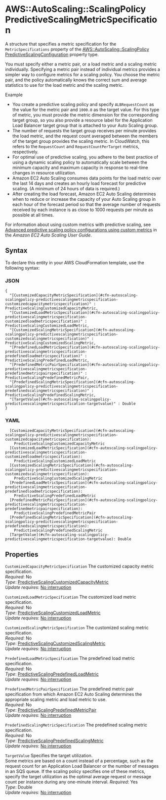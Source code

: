 # AWS::AutoScaling::ScalingPolicy PredictiveScalingMetricSpecification<a name="aws-properties-autoscaling-scalingpolicy-predictivescalingmetricspecification"></a>

A structure that specifies a metric specification for the `MetricSpecifications` property of the [AWS::AutoScaling::ScalingPolicy PredictiveScalingConfiguration](https://docs.aws.amazon.com/AWSCloudFormation/latest/UserGuide/aws-properties-autoscaling-scalingpolicy-predictivescalingconfiguration.html) property type\.

You must specify either a metric pair, or a load metric and a scaling metric individually\. Specifying a metric pair instead of individual metrics provides a simpler way to configure metrics for a scaling policy\. You choose the metric pair, and the policy automatically knows the correct sum and average statistics to use for the load metric and the scaling metric\.

Example

- You create a predictive scaling policy and specify `ALBRequestCount` as the value for the metric pair and `1000.0` as the target value\. For this type of metric, you must provide the metric dimension for the corresponding target group, so you also provide a resource label for the Application Load Balancer target group that is attached to your Auto Scaling group\.
- The number of requests the target group receives per minute provides the load metric, and the request count averaged between the members of the target group provides the scaling metric\. In CloudWatch, this refers to the `RequestCount` and `RequestCountPerTarget` metrics, respectively\.
- For optimal use of predictive scaling, you adhere to the best practice of using a dynamic scaling policy to automatically scale between the minimum capacity and maximum capacity in response to real\-time changes in resource utilization\.
- Amazon EC2 Auto Scaling consumes data points for the load metric over the last 14 days and creates an hourly load forecast for predictive scaling\. \(A minimum of 24 hours of data is required\.\)
- After creating the load forecast, Amazon EC2 Auto Scaling determines when to reduce or increase the capacity of your Auto Scaling group in each hour of the forecast period so that the average number of requests received by each instance is as close to 1000 requests per minute as possible at all times\.

For information about using custom metrics with predictive scaling, see [Advanced predictive scaling policy configurations using custom metrics](https://docs.aws.amazon.com/autoscaling/ec2/userguide/predictive-scaling-customized-metric-specification.html) in the _Amazon EC2 Auto Scaling User Guide_\.

## Syntax<a name="aws-properties-autoscaling-scalingpolicy-predictivescalingmetricspecification-syntax"></a>

To declare this entity in your AWS CloudFormation template, use the following syntax:

### JSON<a name="aws-properties-autoscaling-scalingpolicy-predictivescalingmetricspecification-syntax.json"></a>

```
{
  "[CustomizedCapacityMetricSpecification](#cfn-autoscaling-scalingpolicy-predictivescalingmetricspecification-customizedcapacitymetricspecification)" : PredictiveScalingCustomizedCapacityMetric,
  "[CustomizedLoadMetricSpecification](#cfn-autoscaling-scalingpolicy-predictivescalingmetricspecification-customizedloadmetricspecification)" : PredictiveScalingCustomizedLoadMetric,
  "[CustomizedScalingMetricSpecification](#cfn-autoscaling-scalingpolicy-predictivescalingmetricspecification-customizedscalingmetricspecification)" : PredictiveScalingCustomizedScalingMetric,
  "[PredefinedLoadMetricSpecification](#cfn-autoscaling-scalingpolicy-predictivescalingmetricspecification-predefinedloadmetricspecification)" : PredictiveScalingPredefinedLoadMetric,
  "[PredefinedMetricPairSpecification](#cfn-autoscaling-scalingpolicy-predictivescalingmetricspecification-predefinedmetricpairspecification)" : PredictiveScalingPredefinedMetricPair,
  "[PredefinedScalingMetricSpecification](#cfn-autoscaling-scalingpolicy-predictivescalingmetricspecification-predefinedscalingmetricspecification)" : PredictiveScalingPredefinedScalingMetric,
  "[TargetValue](#cfn-autoscaling-scalingpolicy-predictivescalingmetricspecification-targetvalue)" : Double
}
```

### YAML<a name="aws-properties-autoscaling-scalingpolicy-predictivescalingmetricspecification-syntax.yaml"></a>

```
  [CustomizedCapacityMetricSpecification](#cfn-autoscaling-scalingpolicy-predictivescalingmetricspecification-customizedcapacitymetricspecification):
    PredictiveScalingCustomizedCapacityMetric
  [CustomizedLoadMetricSpecification](#cfn-autoscaling-scalingpolicy-predictivescalingmetricspecification-customizedloadmetricspecification):
    PredictiveScalingCustomizedLoadMetric
  [CustomizedScalingMetricSpecification](#cfn-autoscaling-scalingpolicy-predictivescalingmetricspecification-customizedscalingmetricspecification):
    PredictiveScalingCustomizedScalingMetric
  [PredefinedLoadMetricSpecification](#cfn-autoscaling-scalingpolicy-predictivescalingmetricspecification-predefinedloadmetricspecification):
    PredictiveScalingPredefinedLoadMetric
  [PredefinedMetricPairSpecification](#cfn-autoscaling-scalingpolicy-predictivescalingmetricspecification-predefinedmetricpairspecification):
    PredictiveScalingPredefinedMetricPair
  [PredefinedScalingMetricSpecification](#cfn-autoscaling-scalingpolicy-predictivescalingmetricspecification-predefinedscalingmetricspecification):
    PredictiveScalingPredefinedScalingMetric
  [TargetValue](#cfn-autoscaling-scalingpolicy-predictivescalingmetricspecification-targetvalue): Double
```

## Properties<a name="aws-properties-autoscaling-scalingpolicy-predictivescalingmetricspecification-properties"></a>

`CustomizedCapacityMetricSpecification` <a name="cfn-autoscaling-scalingpolicy-predictivescalingmetricspecification-customizedcapacitymetricspecification"></a>
The customized capacity metric specification\.  
_Required_: No  
_Type_: [PredictiveScalingCustomizedCapacityMetric](aws-properties-autoscaling-scalingpolicy-predictivescalingcustomizedcapacitymetric.md)  
_Update requires_: [No interruption](https://docs.aws.amazon.com/AWSCloudFormation/latest/UserGuide/using-cfn-updating-stacks-update-behaviors.html#update-no-interrupt)

`CustomizedLoadMetricSpecification` <a name="cfn-autoscaling-scalingpolicy-predictivescalingmetricspecification-customizedloadmetricspecification"></a>
The customized load metric specification\.  
_Required_: No  
_Type_: [PredictiveScalingCustomizedLoadMetric](aws-properties-autoscaling-scalingpolicy-predictivescalingcustomizedloadmetric.md)  
_Update requires_: [No interruption](https://docs.aws.amazon.com/AWSCloudFormation/latest/UserGuide/using-cfn-updating-stacks-update-behaviors.html#update-no-interrupt)

`CustomizedScalingMetricSpecification` <a name="cfn-autoscaling-scalingpolicy-predictivescalingmetricspecification-customizedscalingmetricspecification"></a>
The customized scaling metric specification\.  
_Required_: No  
_Type_: [PredictiveScalingCustomizedScalingMetric](aws-properties-autoscaling-scalingpolicy-predictivescalingcustomizedscalingmetric.md)  
_Update requires_: [No interruption](https://docs.aws.amazon.com/AWSCloudFormation/latest/UserGuide/using-cfn-updating-stacks-update-behaviors.html#update-no-interrupt)

`PredefinedLoadMetricSpecification` <a name="cfn-autoscaling-scalingpolicy-predictivescalingmetricspecification-predefinedloadmetricspecification"></a>
The predefined load metric specification\.  
_Required_: No  
_Type_: [PredictiveScalingPredefinedLoadMetric](aws-properties-autoscaling-scalingpolicy-predictivescalingpredefinedloadmetric.md)  
_Update requires_: [No interruption](https://docs.aws.amazon.com/AWSCloudFormation/latest/UserGuide/using-cfn-updating-stacks-update-behaviors.html#update-no-interrupt)

`PredefinedMetricPairSpecification` <a name="cfn-autoscaling-scalingpolicy-predictivescalingmetricspecification-predefinedmetricpairspecification"></a>
The predefined metric pair specification from which Amazon EC2 Auto Scaling determines the appropriate scaling metric and load metric to use\.  
_Required_: No  
_Type_: [PredictiveScalingPredefinedMetricPair](aws-properties-autoscaling-scalingpolicy-predictivescalingpredefinedmetricpair.md)  
_Update requires_: [No interruption](https://docs.aws.amazon.com/AWSCloudFormation/latest/UserGuide/using-cfn-updating-stacks-update-behaviors.html#update-no-interrupt)

`PredefinedScalingMetricSpecification` <a name="cfn-autoscaling-scalingpolicy-predictivescalingmetricspecification-predefinedscalingmetricspecification"></a>
The predefined scaling metric specification\.  
_Required_: No  
_Type_: [PredictiveScalingPredefinedScalingMetric](aws-properties-autoscaling-scalingpolicy-predictivescalingpredefinedscalingmetric.md)  
_Update requires_: [No interruption](https://docs.aws.amazon.com/AWSCloudFormation/latest/UserGuide/using-cfn-updating-stacks-update-behaviors.html#update-no-interrupt)

`TargetValue` <a name="cfn-autoscaling-scalingpolicy-predictivescalingmetricspecification-targetvalue"></a>
Specifies the target utilization\.  
Some metrics are based on a count instead of a percentage, such as the request count for an Application Load Balancer or the number of messages in an SQS queue\. If the scaling policy specifies one of these metrics, specify the target utilization as the optimal average request or message count per instance during any one\-minute interval\.
_Required_: Yes  
_Type_: Double  
_Update requires_: [No interruption](https://docs.aws.amazon.com/AWSCloudFormation/latest/UserGuide/using-cfn-updating-stacks-update-behaviors.html#update-no-interrupt)
